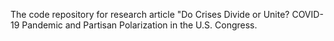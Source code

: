 The code repository for research article "Do Crises Divide or Unite? COVID-19 Pandemic and Partisan Polarization in the U.S. Congress.
